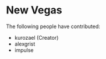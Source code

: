 New Vegas
=============

The following people have contributed:
 * kurozael (Creator)  
 * alexgrist  
 * impulse
